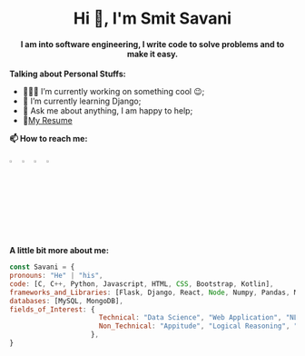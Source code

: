 <h1 align="center">Hi 👋, I'm Smit Savani</h1>
<h4 align="center">I am into software engineering, I write code to solve problems and to make it easy.</h4>


**Talking about Personal Stuffs:**
- 👨🏽‍💻 I’m currently working on something cool :wink:;
- 🌱 I’m currently learning Django; 
- 💬 Ask me about anything, I am happy to help;
- 📝[My Resume](https://drive.google.com/file/d/1aWB-zLqpkM0nCldxhr0FPL2u4QaOOjuj/view?usp=sharing)

**📫 How to reach me:**  

  [<img src="https://img.icons8.com/color/48/000000/linkedin.png" width="3.5%"/>](https://www.linkedin.com/in/smit-savani/)
  [<img src="https://img.icons8.com/fluent/48/000000/facebook-new.png" width="3.5%"/>](https://www.facebook.com/smit.savani.111/)
  [<img src="https://img.icons8.com/fluent/48/000000/instagram-new.png" width="3.5%"/>](https://www.instagram.com/smitsavani11/?hl=en)
  <a href="mailto:smitsavani11@gmail.com"> <img src="https://img.icons8.com/fluent/48/000000/gmail.png" width="3.5%"/> </a>
  
**A little bit more about me:**
  ```javascript
const Savani = {
  pronouns: "He" | "his",
  code: [C, C++, Python, Javascript, HTML, CSS, Bootstrap, Kotlin],
  frameworks_and_Libraries: [Flask, Django, React, Node, Numpy, Pandas, Matplotlib, Seaborn, Sklearn, NLTK],
  databases: [MySQL, MongoDB],
  fields_of_Interest: {
                        Technical: "Data Science", "Web Application", "NLP", "Data Analytics", "Machine Learning",
                        Non_Technical: "Appitude", "Logical Reasoning", "Management", "Virtual Gaming",
                      },
}
```

  
